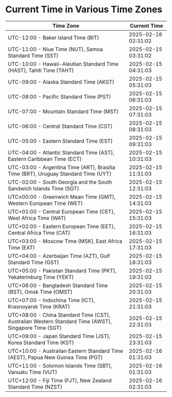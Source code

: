 # Current Time in Various Time Zones

| Time Zone | Current Time |
|-----------|--------------|
| UTC-12:00 - Baker Island Time (BIT) | 2025-02-16 02:31:02 |
| UTC-11:00 - Niue Time (NUT), Samoa Standard Time (SST) | 2025-02-15 03:31:02 |
| UTC-10:00 - Hawaii-Aleutian Standard Time (HAST), Tahiti Time (TAHT) | 2025-02-15 04:31:03 |
| UTC-09:00 - Alaska Standard Time (AKST) | 2025-02-15 05:31:03 |
| UTC-08:00 - Pacific Standard Time (PST) | 2025-02-15 06:31:03 |
| UTC-07:00 - Mountain Standard Time (MST) | 2025-02-15 07:31:03 |
| UTC-06:00 - Central Standard Time (CST) | 2025-02-15 08:31:03 |
| UTC-05:00 - Eastern Standard Time (EST) | 2025-02-15 09:31:03 |
| UTC-04:00 - Atlantic Standard Time (AST), Eastern Caribbean Time (ECT) | 2025-02-15 10:31:03 |
| UTC-03:00 - Argentina Time (ART), Brasília Time (BRT), Uruguay Standard Time (UYT) | 2025-02-15 11:31:03 |
| UTC-02:00 - South Georgia and the South Sandwich Islands Time (SGT) | 2025-02-15 12:31:03 |
| UTC±00:00 - Greenwich Mean Time (GMT), Western European Time (WET) | 2025-02-15 14:31:03 |
| UTC+01:00 - Central European Time (CET), West Africa Time (WAT) | 2025-02-15 15:31:03 |
| UTC+02:00 - Eastern European Time (EET), Central Africa Time (CAT) | 2025-02-15 16:31:03 |
| UTC+03:00 - Moscow Time (MSK), East Africa Time (EAT) | 2025-02-15 17:31:03 |
| UTC+04:00 - Azerbaijan Time (AZT), Gulf Standard Time (GST) | 2025-02-15 18:31:03 |
| UTC+05:00 - Pakistan Standard Time (PKT), Yekaterinburg Time (YEKT) | 2025-02-15 19:31:03 |
| UTC+06:00 - Bangladesh Standard Time (BST), Omsk Time (OMST) | 2025-02-15 20:31:03 |
| UTC+07:00 - Indochina Time (ICT), Krasnoyarsk Time (KRAT) | 2025-02-15 21:31:03 |
| UTC+08:00 - China Standard Time (CST), Australian Western Standard Time (AWST), Singapore Time (SGT) | 2025-02-15 22:31:03 |
| UTC+09:00 - Japan Standard Time (JST), Korea Standard Time (KST) | 2025-02-15 23:31:03 |
| UTC+10:00 - Australian Eastern Standard Time (AEST), Papua New Guinea Time (PGT) | 2025-02-16 01:31:03 |
| UTC+11:00 - Solomon Islands Time (SBT), Vanuatu Time (VUT) | 2025-02-16 01:31:03 |
| UTC+12:00 - Fiji Time (FJT), New Zealand Standard Time (NZST) | 2025-02-16 02:31:03 |
